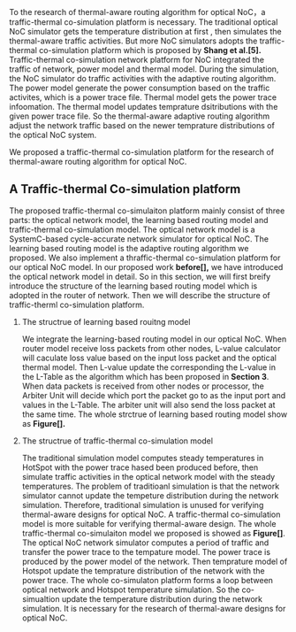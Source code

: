 To the research of thermal-aware routing algorithm for optical NoC，a traffic-thermal co-simulation platform is necessary. The traditional optical NoC simulator gets the temperature distribution at first , then simulates the thermal-aware traffic activities. But more NoC simulators adopts the traffic-thermal co-simulation platform which is proposed by **Shang et al.[5].** Traffic-thermal co-simulation network platform for NoC integrated the traffic of network, power model and thermal model. During the simulation, the NoC simulator do traffic activities with the adaptive routing algorithm. The power model generate the power consumption based on the traffic activites, which is a power trace file. Thermal model gets the power trace infoomation. The thermal model updates temprature dsitributions with the given power trace file.   So the thermal-aware adaptive routing algorithm adjust the network traffic based on the newer temprature distributions of the optical NoC system.

We proposed a traffic-thermal co-simulation platform for the research of thermal-aware routing algorithm for optical NoC.



## A Traffic-thermal Co-simulation platform 

The proposed traffic-thermal co-simulaiton platform mainly consist of three parts: the optical network model, the learning based routing model and traffic-thermal co-simulation model. The optical network model is a SystemC-based cycle-accurate network simulator for optical NoC. The learning based routing model is the adaptive routing algorithm we proposed. We also implement a thraffic-thermal co-simulation platform for our optical NoC model. In our proposed work **before[],** we have introduced the optical network model  in detail. So in this section, we will first breify introduce the structure of the learning based routing model which is adopted in the router of network. Then we will describe the structure of traffic-therml co-simulation platform.

1. The structrue of learning based rouitng model

   We integrate the learning-based routing model in our optical NoC. When router model receive loss packets from other nodes, L-value calculator will caculate loss value based on the input loss packet and the optical thermal model. Then L-value update the corresponding the L-value in the L-Table as the algorithm which has been proposed in **Section 3**. When data packets is received from other nodes or processor, the Arbiter Unit will decide which port the packet go to as the input port and values in the L-Table. The arbiter unit will also send the loss packet at the same time. The whole strctrue of learning based routing model show as **Figure[].**

2. The structrue of traffic-thermal co-simulation model

   The traditional simulation model computes steady temperatures in HotSpot with the power trace hased been produced before, then simulate traffic activities in the optical network model with the steady temperatures. The problem of  traditioanl simulation is that the network simulator cannot update the tempeture distribution during the network simulation. Therefore, traditional simulation is unused for verifying thermal-aware designs for optical  NoC. A traffic-thermal co-simulation model is more suitable for verifying thermal-aware design. The whole traffic-thermal co-simulaiton model we proposed is showed as **Figure[]**. The optical NoC network simulator computes a period of traffic and transfer the power trace to the tempature model. The power trace is produced by the power model of the network. Then temprature model of Hotspot update the temprature distribution of the network with the power trace. The whole co-simulaton platform forms a loop between optical network and Hotspot temperature simulation. So the co-simualtion update the temperature distribution during the network simulation. It is necessary for the research of thermal-aware designs for optical NoC. 